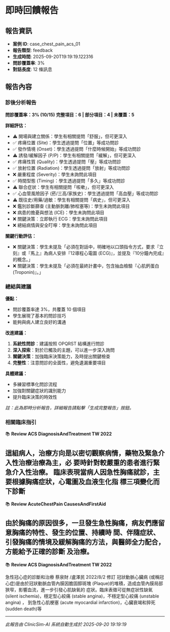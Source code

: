 # 即時回饋報告

## 報告資訊
- **案例 ID**: case_chest_pain_acs_01
- **報告類型**: feedback
- **生成時間**: 2025-09-20T19:19:19.122316
- **問診覆蓋率**: 3%
- **對話長度**: 12 條訊息

## 報告內容

### 診後分析報告

**問診覆蓋率：3% (10/15)**
**完整項目：6 | 部分項目：4 | 未覆蓋：5**

**詳細評估：**
- ⚠️ 開場與建立關係：學生有相關提問「舒服」，但可更深入
- ✅ 疼痛位置 (Site)：學生透過提問「位置」等成功問診
- ✅ 發作情境 (Onset)：學生透過提問「什麼時候開始」等成功問診
- ⚠️ 誘發/緩解因子 (P/P)：學生有相關提問「緩解」，但可更深入
- ✅ 疼痛性質 (Quality)：學生透過提問「壓」等成功問診
- ✅ 放射位置 (Radiation)：學生透過提問「放射」等成功問診
- ❌ 嚴重程度 (Severity)：學生未詢問此項目
- ✅ 時間型態 (Timing)：學生透過提問「多久」等成功問診
- ⚠️ 聯合症狀：學生有相關提問「咳嗽」，但可更深入
- ✅ 心血管風險因子 (菸/三高/家族史)：學生透過提問「高血壓」等成功問診
- ⚠️ 既往史/用藥/過敏：學生有相關提問「病史」，但可更深入
- ❌ 鑑別診斷篩查 (主動脈剝離/肺栓塞等)：學生未詢問此項目
- ❌ 病患的擔憂與想法 (ICE)：學生未詢問此項目
- ❌ 關鍵決策：立即執行 ECG：學生未詢問此項目
- ❌ 總結病情與安全叮嚀：學生未詢問此項目

**關鍵行動評估：**
- ❌ 關鍵決策：學生未提及「必須在對話中，明確地以口頭指令方式，要求『立刻』或『馬上』為病人安排『12導程心電圖 (ECG)』，並提及『10分鐘內完成』的概念。」
- ❌ 關鍵決策：學生未提及「必須在最終計畫中，包含抽血檢驗『心肌鈣蛋白 (Troponin)』。」

### 總結與建議

**優點：**
- 問診覆蓋率達 3%，共覆蓋 10 個項目
- 學生展現了基本的問診技巧
- 能夠與病人建立良好的溝通

**改進建議：**
1. **系統性問診**：建議按照 OPQRST 結構進行問診
2. **深入探索**：對於已觸及的主題，可以進一步深入詢問
3. **關鍵決策**：加強臨床決策能力，及時提出關鍵檢查
4. **完整性**：注意問診的全面性，避免遺漏重要項目

**具體建議：**
- 多練習標準化問診流程
- 加強對關鍵症狀的識別能力
- 提升臨床決策的時效性

*註：此為即時分析報告，詳細報告請點擊「生成完整報告」按鈕。*

### 相關臨床指引
📚 **Review ACS DiagnosisAndTreatment TW 2022**

這組病人，治療方向是以密切觀察病情，藥物及緊急介入性治療治療為主，必 要時針對較嚴重的患者進行緊急介入性治療。 臨床表現當病人因急性胸痛就診，主要根據胸痛症狀，心電圖及血液生化指 標三項變化而下診斷
---
📚 **Review AcuteChestPain CausesAndFirstAid**

由於胸痛的原因很多，一旦發生急性胸痛，病友們應留意胸痛的特性、發生的位置、持續時 間、伴隨症狀、引發胸痛的情境及緩解胸痛的方法，與醫師全力配合，方能給予正確的診斷 及治療。
---
📚 **Review ACS DiagnosisAndTreatment TW 2022**

急性冠心症的診斷和治療 蔡泉財 /盧澤民 2022/8/2 修訂 冠狀動脈心臟病 (或稱冠心症)是由於冠狀動脈血管內膜因膽固醇斑塊 (Plaque)的堆積，造成血管內膜局部狹窄，影響血流，進一步引發心肌缺氧的 症狀。臨床表徵可從無症狀性缺氧(silent ischemia)，穩定型心絞痛 (stable angina)，不穩定型心絞痛 (unstable angina) ， 到急性心肌梗塞 (acute myocardial infarction)，心臟衰竭和猝死 (sudden death)等

---
*此報告由 ClinicSim-AI 系統自動生成於 2025-09-20 19:19:19*

